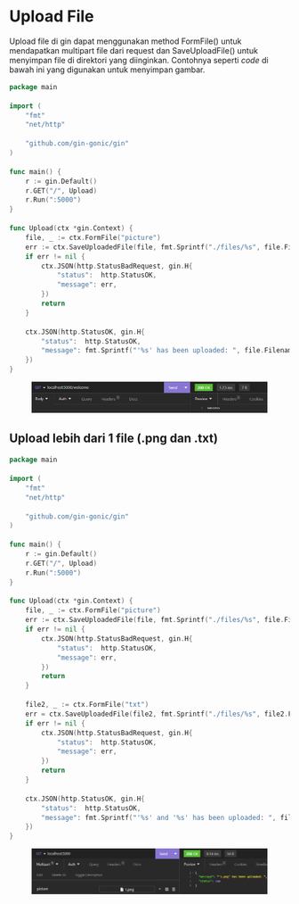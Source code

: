 # Upload File

Upload file di gin dapat menggunakan method FormFile() untuk mendapatkan multipart file dari request dan SaveUploadFile() untuk menyimpan file di direktori yang diinginkan. Contohnya seperti _code_ di bawah ini yang digunakan untuk menyimpan gambar.

```go
package main

import (
	"fmt"
	"net/http"

	"github.com/gin-gonic/gin"
)

func main() {
	r := gin.Default()
	r.GET("/", Upload)
	r.Run(":5000")
}

func Upload(ctx *gin.Context) {
	file, _ := ctx.FormFile("picture")
	err := ctx.SaveUploadedFile(file, fmt.Sprintf("./files/%s", file.Filename))
	if err != nil {
		ctx.JSON(http.StatusBadRequest, gin.H{
			"status":  http.StatusOK,
			"message": err,
		})
		return
	}

	ctx.JSON(http.StatusOK, gin.H{
		"status":  http.StatusOK,
		"message": fmt.Sprintf("'%s' has been uploaded: ", file.Filename),
	})
}

```

<figure><img src="../.gitbook/assets/1 (5).png" alt=""><figcaption></figcaption></figure>

## Upload lebih dari 1 file (.png dan .txt)

```go
package main

import (
	"fmt"
	"net/http"

	"github.com/gin-gonic/gin"
)

func main() {
	r := gin.Default()
	r.GET("/", Upload)
	r.Run(":5000")
}

func Upload(ctx *gin.Context) {
	file, _ := ctx.FormFile("picture")
	err := ctx.SaveUploadedFile(file, fmt.Sprintf("./files/%s", file.Filename))
	if err != nil {
		ctx.JSON(http.StatusBadRequest, gin.H{
			"status":  http.StatusOK,
			"message": err,
		})
		return
	}

	file2, _ := ctx.FormFile("txt")
	err = ctx.SaveUploadedFile(file2, fmt.Sprintf("./files/%s", file2.Filename))
	if err != nil {
		ctx.JSON(http.StatusBadRequest, gin.H{
			"status":  http.StatusOK,
			"message": err,
		})
		return
	}

	ctx.JSON(http.StatusOK, gin.H{
		"status":  http.StatusOK,
		"message": fmt.Sprintf("'%s' and '%s' has been uploaded: ", file.Filename, file2.Filename),
	})
}

```

<figure><img src="../.gitbook/assets/1 (7).png" alt=""><figcaption></figcaption></figure>
